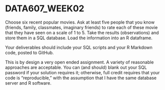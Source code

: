 # DATA607_WEEK02

Choose six recent popular movies.  Ask at least five people that you know (friends, family, classmates, imaginary friends) to rate each of these movie that they have seen on a scale of 1 to 5.  Take the results (observations) and store them in a SQL database.  Load the information into an R dataframe.

Your deliverables should include your SQL scripts and your R Markdown code, posted to GitHub.

This is by design a very open ended assignment.  A variety of reasonable approaches are acceptable.  You can (and should) blank out your SQL password if your solution requires it; otherwise, full credit requires that your code is “reproducible,” with the assumption that I have the same database server and R software.
